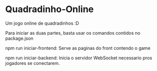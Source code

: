 # Quadradinho-Online
Um jogo online de quadradinhos :D

Para iniciar as duas partes, basta usar os comandos contidos no package.json

npm run iniciar-frontend: Serve as paginas do front contendo o game

npm run iniciar-backend: Inicia o servidor WebSocket necessario pros jogadores se conectarem.
